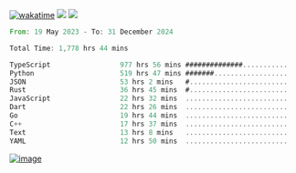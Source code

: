 [![wakatime](https://wakatime.com/badge/user/00eead22-fb14-4dd0-ab8a-3625cafbd50d.svg)](https://wakatime.com/@00eead22-fb14-4dd0-ab8a-3625cafbd50d)
![](https://komarev.com/ghpvc/?username=flatypus)
![](https://pixel.flatypus.me/flatypus?type=tracker)
<!--START_SECTION:waka-->

```rust
From: 19 May 2023 - To: 31 December 2024

Total Time: 1,778 hrs 44 mins

TypeScript                 977 hrs 56 mins ##############...........   54.73 %
Python                     519 hrs 47 mins #######..................   29.09 %
JSON                       53 hrs 2 mins   #........................   02.97 %
Rust                       36 hrs 45 mins  #........................   02.06 %
JavaScript                 22 hrs 32 mins  .........................   01.26 %
Dart                       22 hrs 26 mins  .........................   01.26 %
Go                         19 hrs 44 mins  .........................   01.11 %
C++                        17 hrs 37 mins  .........................   00.99 %
Text                       13 hrs 8 mins   .........................   00.74 %
YAML                       12 hrs 50 mins  .........................   00.72 %
```

<!--END_SECTION:waka-->
[<img alt="image" src="https://github.com/flatypus/flatypus/assets/68029599/0a302dc1-501c-43a0-ae8d-37ec4817f3bd">](https://flatypus.me)

